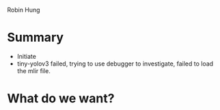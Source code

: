 Robin Hung

# Summary

- Initiate
- tiny-yolov3 failed, trying to use debugger to investigate, failed to load the mlir file.
# What do we want?

